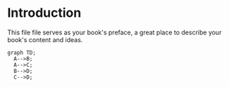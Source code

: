 # Introduction

This file file serves as your book's preface, a great place to describe your book's content and ideas.

```mermaid
graph TD;
  A-->B;
  A-->C;
  B-->D;
  C-->D;
```
